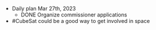 - Daily plan Mar 27th, 2023
	- DONE Organize commissioner applications
- #CubeSat could be a good way to get involved in space
